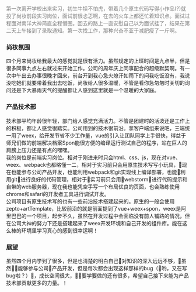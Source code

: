 <p style="color:gray;">
第一次离开学校出来实习，初生牛犊不怕虎，带着几个原生代码写得小作品(?)就投了尚妆前段实习岗位，面试前很忐忑啊，在去的火车上都还忙着知识点。面试过程面对南洋大神简直全程懵圈。回去的路上一直安慰自己以为面试挂了，结果在第二天上午接到了录取通知。第一次找工作，那种兴奋不亚于减肥瘦了一斤啊。
</p>

### 尚妆氛围
四个月来尚妆给我最大的感觉就是很有活力。虽然规定的上班时间是九点半，但是很多同事九点左右就过来开始工作。公司的周年庆上同事配合的超级默契啊。有一次中午出去办事很晚才回来，前台开到我心急火燎汗如雨下的问我吃饭没有，我说没吃她们就要带着我出去吃饭，尚妆给人很多温暖，不管是看你急匆匆时关切的询问还是下大暴雨天气的提醒都让人感到这里就是一个温暖的大家庭。

### 产品技术部
技术部平均年龄很年轻，部门给人感觉充满活力。不管是团建时的活泼还是工作上的积极，都让人感觉很踏实。公司用到的技术很前沿。拿客户端组来说吧，三端统一用了weex，给开发节省不少工作量，vue的引入让团队同学上手很快，得益于师兄们做的前端解决档案Spon能很方便的编译运行测试自己的程序，站在巨人的肩膀上压力还是有点的嘿嘿。<br>
我的岗位是前端实习岗位。相对于刚进来时只会html、css、js，现在对vue、weex、webpack也都略懂一二，相对于实习前只会用原生技术写写小玩具，现在也能参与公司产品开发，也能利用webpack和git实现线上编译部署，也能利用git进行良好的代码管理，相对于实习前只会用webstorm进行代码提示和自带的web服务器，现在我也能凭空手写一个布局优良的页面，也会熟练使用chrome和safari的开发者工具进行调试开发。<br>
公司项目有原生技术写的也有一些前沿技术搭建起来的。原生的一般会使用zepto+artTemplate，比较前沿的就是前面提到了vue+weex+spon，weex是阿里巴巴的一个项目，起步不久，虽然在开发过程中会面临没有前人铺路的情况，但在公司大神的努力下还是搭建起来了weex开发环境和自己开发的组件库。能在这么棒的环境里学习真心的感到很幸运啊！
### 展望
虽然四个月内学到了很多，但是也清楚的明白自己对知识的深入远远不够，虽然能够参与公司产品开发，但是每次都会出现这样那样的bug（哟，又在写bug啦？），成长空间很大，要学要做的还有很多，希望自己接下来能为产品技术部贡献更多的力量。！